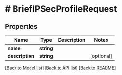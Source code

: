 # # BriefIPSecProfileRequest

## Properties

Name | Type | Description | Notes
------------ | ------------- | ------------- | -------------
**name** | **string** |  |
**description** | **string** |  | [optional]

[[Back to Model list]](../../README.md#models) [[Back to API list]](../../README.md#endpoints) [[Back to README]](../../README.md)

